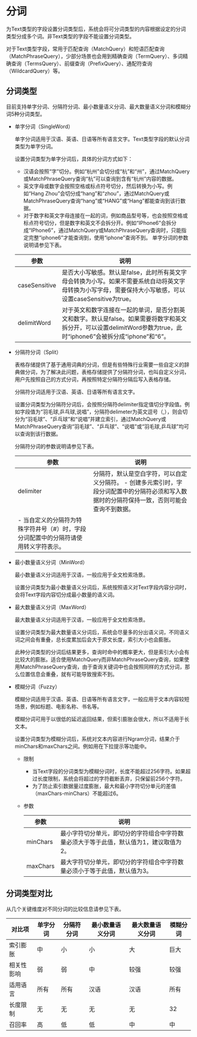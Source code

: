 # 分词

为Text类型的字段设置分词类型后，系统会将可分词类型的内容根据设定的分词类型分成多个词。非Text类型的字段不能设置分词类型。

对于Text类型字段，常用于匹配查询（MatchQuery）和短语匹配查询（MatchPhraseQuery），少部分场景也会用到精确查询（TermQuery）、多词精确查询（TermsQuery）、前缀查询（PrefixQuery）、通配符查询（WildcardQuery）等。

## 分词类型

目前支持单字分词、分隔符分词、最小数量语义分词、最大数量语义分词和模糊分词5种分词类型。

-   单字分词（SingleWord）

    单字分词适用于汉语、英语、日语等所有语言文字。Text类型字段的默认分词类型为单字分词。

    设置分词类型为单字分词后，具体的分词方式如下：

    -   汉语会按照“字”切分。例如“杭州”会切分成“杭”和“州”，通过MatchQuery或MatchPhraseQuery查询“杭”可以查询到含有“杭州”内容的数据。
    -   英文字母或数字会按照空格或标点符号切分，然后转换为小写。例如“Hang Zhou”会切分成“hang”和“zhou”，通过MatchQuery或MatchPhraseQuery查询“hang”或“HANG”或“Hang”都能查询到该行数据。
    -   对于数字和英文字母连接在一起的词，例如商品型号等，也会按照空格或标点符号切分，但是数字和英文不会拆分开。例如“IPhone6”会拆分成“IPhone6”，通过MatchQuery或MatchPhraseQuery查询时，只能指定完整“iphone6”才能查询到，使用“iphone”查询不到。
    单字分词的参数说明请参见下表。

    |参数|说明|
    |--|--|
    |caseSensitive|是否大小写敏感。默认是false，此时所有英文字母会转换为小写。如果不需要系统自动将英文字母转换为小写字母，需要保持大小写敏感，可以设置caseSensitive为true。 |
    |delimitWord|对于英文和数字连接在一起的单词，是否分割英文和数字。默认是false。如果需要将数字和英文拆分开，可以设置delimitWord参数为true，此时“iphone6”会被拆分成“iphone”和“6”。 |

-   分隔符分词（Split）

    表格存储提供了基于通用词典的分词，但是有些特殊行业需要一些自定义的辞典做分词，为了解决此问题，表格存储提供了分隔符分词，也叫自定义分词，用户先按照自己的方式分词，再按照特定分隔符分隔后写入表格存储。

    分隔符分词适用于汉语、英语、日语等所有语言文字。

    设置分词类型为分隔符分词后，会按照分隔符delimiter指定值切分字段值。例如字段值为“羽毛球,乒乓球,说唱”，分隔符delimeter为英文逗号（,），则会切分为“羽毛球”、“乒乓球”和“说唱”并建立索引，通过MatchQuery或MatchPhraseQuery查询“羽毛球”、“乒乓球”、“说唱”或“羽毛球,乒乓球”均可以查询到该行数据。

    分隔符分词的参数说明请参见下表。

    |参数|说明|
    |--|--|
    |delimiter|分隔符，默认是空白字符，可以自定义分隔符。    -   创建多元索引时，字段分词配置中的分隔符必须和写入数据时的分隔符保持一致，否则可能会查询不到数据。
    -   当自定义的分隔符为特殊字符井号（\#）时，字段分词配置中的分隔符请使用转义字符表示。 |

-   最小数量语义分词（MinWord）

    最小数量语义分词适用于汉语，一般应用于全文检索场景。

    设置分词类型为最小数量语义分词后，系统按照语义对Text字段内容分词时，会将Text字段内容切分成最小数量的语义词。

-   最大数量语义分词（MaxWord）

    最大数量语义分词适用于汉语，一般应用于全文检索场景。

    设置分词类型为最大数量语义分词后，系统会尽量多的分出语义词，不同语义词之间会有重叠，总长度累加后会大于原文长度，索引大小也会膨胀。

    此种分词类型的分词后结果更多，查询时命中的概率更大，但是索引大小会有比较大的膨胀。适合使用MatchQuery而非MatchPhraseQuery查询，如果使用MatchPhraseQuery查询，由于查询关键词中也会按照同样的方式分词，那么位置信息会重叠，就有可能导致搜索不到。

-   模糊分词（Fuzzy）

    模糊分词适用于汉语、英语、日语等所有语言文字，一般应用于文本内容较短场景，例如标题、电影名称、书名等。

    模糊分词可用于以很低的延迟返回结果，但索引膨胀会很大，所以不适用于长文本。

    设置分词类型为模糊分词后，系统对文本内容进行Ngram分词，结果介于minChars和maxChars之间。例如用在下拉提示等功能中。

    -   限制
        -   当Text字段的分词类型为模糊分词时，长度不能超过256字符。如果超过长度限制，系统会将超过的字符截断丢弃，只保留前256个字符。
        -   为了防止索引数据量过度膨胀，最大和最小字符切分单元的差值（maxChars-minChars）不能超过6。
    -   参数

        |参数|说明|
        |--|--|
        |minChars|最小字符切分单元，即切分的字符组合中字符数量必须大于等于此值，默认值为1，建议取值为2。|
        |maxChars|最大字符切分单元，即切分的字符组合中字符数量必须小于等于此值，默认值为3。|


## 分词类型对比

从几个关键维度对不同分词的比较信息请参见下表。

|对比项|单字分词|分隔符分词|最小数量语义分词|最大数量语义分词|模糊分词|
|---|----|-----|--------|--------|----|
|索引膨胀|中|小|小|大|巨大|
|相关性影响|弱|弱|中|较强|较强|
|适用语言|所有|所有|汉语|汉语|所有|
|长度限制|无|无|无|无|32|
|召回率|高|低|低|中|中|


